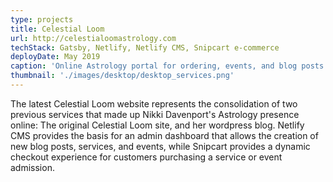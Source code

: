 ```yaml
---
type: projects
title: Celestial Loom
url: http://celestialoomastrology.com
techStack: Gatsby, Netlify, Netlify CMS, Snipcart e-commerce 
deployDate: May 2019
caption: 'Online Astrology portal for ordering, events, and blog posts'
thumbnail: './images/desktop/desktop_services.png'
---
```


The latest Celestial Loom website represents the consolidation of two previous services that made up Nikki Davenport's Astrology presence online: The original Celestial Loom site, and her wordpress blog. Netlify CMS provides the basis for an admin dashboard that allows the creation of new blog posts, services, and events, while Snipcart provides a dynamic checkout experience for customers purchasing a service or event admission.
